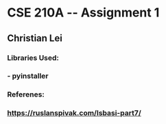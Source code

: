 # CSE 210A -- Assignment 1

## Christian Lei

### Libraries Used:

### - pyinstaller

### Referenes:

### https://ruslanspivak.com/lsbasi-part7/
